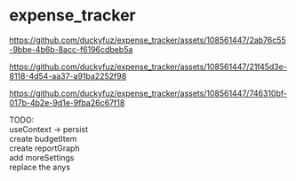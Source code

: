 # expense_tracker

https://github.com/duckyfuz/expense_tracker/assets/108561447/2ab76c55-9bbe-4b6b-8acc-f6196cdbeb5a


https://github.com/duckyfuz/expense_tracker/assets/108561447/21f45d3e-8118-4d54-aa37-a91ba2252f98


https://github.com/duckyfuz/expense_tracker/assets/108561447/746310bf-017b-4b2e-9d1e-9fba26c67f18



TODO:  
useContext -> persist  
create budgetItem  
create reportGraph  
add moreSettings  
replace the anys  
